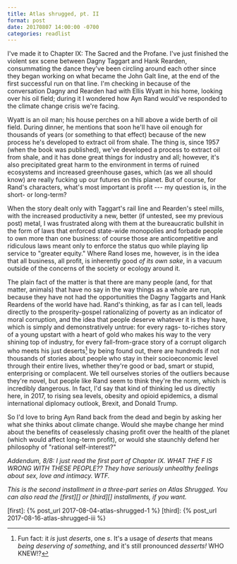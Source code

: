```yaml
---
title: Atlas shrugged, pt. II
format: post
date: 20170807 14:00:00 -0700
categories: readlist
---
```


I've made it to Chapter IX: The Sacred and the  Profane.  I've just finished the violent sex scene  between Dagny Taggart and Hank Rearden,  consummating the dance they've been circling  around each other since they began working on what  became the John Galt line, at the end of the first  successful run on that line.  I'm checking in because  of the conversation Dagny and Rearden had with  Ellis Wyatt in his home, looking over his oil field;  during it I wondered how Ayn Rand would've  responded to the climate change crisis we're facing.

Wyatt is an oil man; his house perches on a hill  above a wide berth of oil field.  During dinner, he  mentions that soon he'll have oil enough for  thousands of years (or something to that effect)  because of the new process he's developed to extract  oil from shale.  The thing is, since 1957 (when the  book was published), we've developed a process to  extract oil from shale, and it has done great things  for industry and all; however, it's also precipitated  great harm to the environment in terms of ruined  ecosystems and increased greenhouse gases, which  (as we all should know) are really fucking up our  futures on this planet.  But of course, for Rand's  characters, what's most important is profit --- my  question is, in the short- or long-term?

When the story dealt only with Taggart's rail line and  Rearden's steel mills, with the increased productivity  a new, better (if untested, see my previous post)  metal, I was frustrated along with them at the  bureaucratic bullshit in the form of laws that  enforced state-wide monopolies and forbade people to  own more than one business: of course those are  anticompetitive and ridiculous laws meant only to  enforce the status quo while playing lip service to  "greater equity."  Where Rand loses me, however, is  in the idea that all business, all profit, is inherently  good *of its own sake*, in a vacuum outside of the  concerns of the society or ecology around it.

The plain fact of the matter is that there are many  people (and, for that matter, animals) that have no  say in the way things as a whole are run, because  they have not had the opportunities the Dagny  Taggarts and Hank Reardens of the world have had.   Rand's thinking, as far as I can tell, leads directly to  the prosperity-gospel rationalizing of poverty as an  indicator of moral corruption, and the idea that  people deserve whatever it is they have, which is  simply and demonstratively untrue: for every rags- to-riches story of a young upstart with a heart of gold  who makes his way to the very shining top of  industry, for every fall-from-grace story of a corrupt  oligarch who meets his just deserts[^1] by being  found out, there are hundreds if not thousands of  stories about people who stay in their socioeconomic  level through their entire lives, whether they're good  or bad, smart or stupid, enterprising or complacent.   We tell ourselves stories of the outliers because  they're novel, but people like Rand seem to think  they're the norm, which is incredibly dangerous.  In  fact, I'd say that kind of thinking led us directly here,  in 2017, to rising sea levels, obesity and opioid  epidemics, a dismal international diplomacy outlook,  Brexit, and Donald Trump.

So I'd love to bring Ayn Rand back from the dead and  begin by asking her what she thinks about climate  change.  Would she maybe change her mind about  the benefits of ceaselessly chasing profit over the health of the planet (which would affect long-term profit), or would she staunchly defend her philosophy of "rational self-interest?"

[^1]: Fun fact: it *is* just *deserts*, one *s*.  It's a  usage of *deserts* that means *being deserving of  something*, and it's still pronounced *desserts!*   WHO KNEW!?

*Addendum, 8/8: I just read the first part of Chapter IX.  WHAT THE F IS WRONG WITH THESE PEOPLE??  They have seriously unhealthy feelings about sex, love and intimacy.  WTF.*

*This is the second installment in a three-part series on Atlas Shrugged.  You
can also read the [first][] or [third][] installments, if you want.*

[first]: {% post_url 2017-08-04-atlas-shrugged-1 %}
[third]: {% post_url 2017-08-16-atlas-shrugged-iii %}
